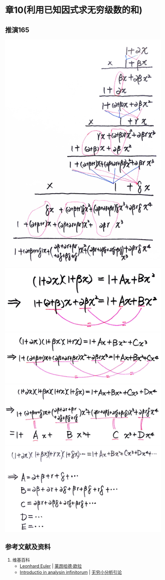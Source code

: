 # 章10(利用已知因式求无穷级数的和)

## 推演165

![](/images/无穷级数/欧拉的无穷分析引论中典型的推演实验/章10/推演165/165-1.jpg)
![](/images/无穷级数/欧拉的无穷分析引论中典型的推演实验/章10/推演165/165-2.jpg)
![](/images/无穷级数/欧拉的无穷分析引论中典型的推演实验/章10/推演165/165-3.jpg)
![](/images/无穷级数/欧拉的无穷分析引论中典型的推演实验/章10/推演165/165-4.jpg)
![](/images/无穷级数/欧拉的无穷分析引论中典型的推演实验/章10/推演165/165-5.jpg)

## 参考文献及资料

1. 维基百科
	- [Leonhard Euler](https://en.wikipedia.org/wiki/Leonhard_Euler) | [莱昂哈德·欧拉](https://zh.wikipedia.org/wiki/%E8%90%8A%E6%98%82%E5%93%88%E5%BE%B7%C2%B7%E6%AD%90%E6%8B%89) 
	- [Introductio in analysin infinitorum](https://en.wikipedia.org/wiki/Introductio_in_analysin_infinitorum) | [无穷小分析引论](https://zh.wikipedia.org/wiki/%E6%97%A0%E7%A9%B7%E5%B0%8F%E5%88%86%E6%9E%90%E5%BC%95%E8%AE%BA) 




